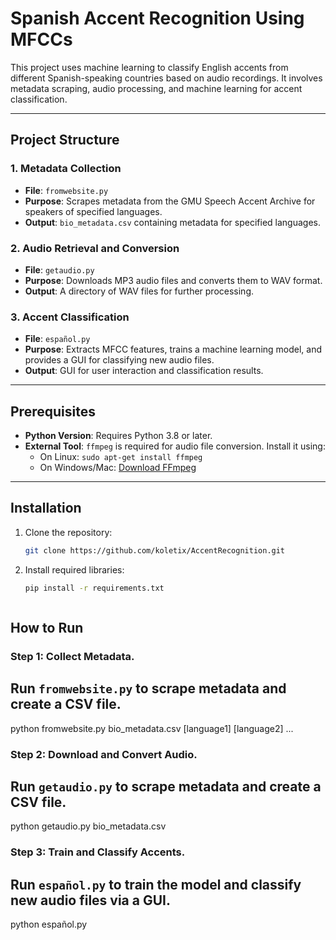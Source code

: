 # Spanish Accent Recognition Using MFCCs

This project uses machine learning to classify English accents from different Spanish-speaking countries based on audio recordings. It involves metadata scraping, audio processing, and machine learning for accent classification.

---

## Project Structure

### 1. Metadata Collection
- **File**: `fromwebsite.py`
- **Purpose**: Scrapes metadata from the GMU Speech Accent Archive for speakers of specified languages.
- **Output**: `bio_metadata.csv` containing metadata for specified languages.

### 2. Audio Retrieval and Conversion
- **File**: `getaudio.py`
- **Purpose**: Downloads MP3 audio files and converts them to WAV format.
- **Output**: A directory of WAV files for further processing.

### 3. Accent Classification
- **File**: `español.py`
- **Purpose**: Extracts MFCC features, trains a machine learning model, and provides a GUI for classifying new audio files.
- **Output**: GUI for user interaction and classification results.

---

## Prerequisites

- **Python Version**: Requires Python 3.8 or later.
- **External Tool**: `ffmpeg` is required for audio file conversion. Install it using:
  - On Linux: `sudo apt-get install ffmpeg`
  - On Windows/Mac: [Download FFmpeg](https://ffmpeg.org/download.html)

---

## Installation

1. Clone the repository:
   ```bash
   git clone https://github.com/koletix/AccentRecognition.git
2. Install required libraries:
    ```bash
    pip install -r requirements.txt



## How to Run

### Step 1: Collect Metadata.
## Run `fromwebsite.py` to scrape metadata and create a CSV file.
python fromwebsite.py bio_metadata.csv [language1] [language2] ...

### Step 2: Download and Convert Audio.
## Run `getaudio.py` to scrape metadata and create a CSV file.
python getaudio.py bio_metadata.csv 

### Step 3: Train and Classify Accents.
## Run `español.py` to train the model and classify new audio files via a GUI.
python español.py 
